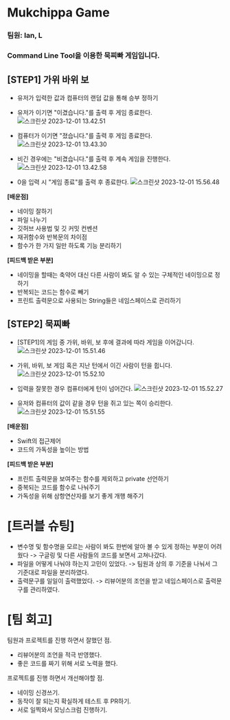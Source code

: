 # Mukchippa Game
### 팀원: Ian, L
### Command Line Tool을 이용한 묵찌빠 게임입니다.
## [STEP1] 가위 바위 보
- 유저가 입력한 값과 컴퓨터의 랜덤 값을 통해 승부 정하기
- 유저가 이기면 "이겼습니다."를 출력 후 게임 종료한다.
     ![스크린샷 2023-12-01 13.42.51](https://hackmd.io/_uploads/HyhlHyvB6.png)

- 컴퓨터가 이기면 "졌습니다."를 출력 후 게임 종료한다.
    ![스크린샷 2023-12-01 13.43.30](https://hackmd.io/_uploads/r1LzS1wS6.png)

- 비긴 경우에는 "비겼습니다."를 출력 후 계속 게임을 진행한다.
    ![스크린샷 2023-12-01 13.42.58](https://hackmd.io/_uploads/S17QS1PS6.png)
- 0을 입력 시 "게임 종료"를 출력 후 종료한다.
    ![스크린샷 2023-12-01 15.56.48](https://hackmd.io/_uploads/Hy4kEZvrp.png)


**[배운점]**
- 네이밍 잘하기
- 파일 나누기
- 깃허브 사용법 및 깃 커밋 컨벤션
- 재귀함수와 반복문의 차이점
- 함수가 한 가지 일만 하도록 기능 분리하기

**[피드백 받은 부분]**
- 네이밍을 할때는 축약어 대신 다른 사람이 봐도 알 수 있는 구체적인 네이밍으로 정하기
- 반복되는 코드는 함수로 빼기
- 프린트 출력문으로 사용되는 String들은 네임스페이스로 관리하기

## [STEP2] 묵찌빠
- [STEP1]의 게임 중 가위, 바위, 보 후에 결과에 따라 게임을 이어갑니다.
    ![스크린샷 2023-12-01 15.51.46](https://hackmd.io/_uploads/rJx4X-wSa.png)

- 가위, 바위, 보 게임 혹은 지난 턴에서 이긴 사람이 턴을 쥡니다.
    ![스크린샷 2023-12-01 15.52.10](https://hackmd.io/_uploads/rk-wQ-wra.png)

- 입력을 잘못한 경우 컴퓨터에게 턴이 넘어간다.
    ![스크린샷 2023-12-01 15.52.27](https://hackmd.io/_uploads/SkNd7ZwHp.png)

- 유저와 컴퓨터의 값이 같을 경우 턴을 쥐고 있는 쪽이 승리한다.
    ![스크린샷 2023-12-01 15.51.55](https://hackmd.io/_uploads/r1lcmWDHa.png)


**[배운점]**
- Swift의 접근제어
- 코드의 가독성을 높이는 방법

**[피드백 받은 부분]**
- 프린트 출력문을 보여주는 함수를 제외하고 private 선언하기
- 중복되는 코드를 함수로 나눠주기
- 가독성을 위해 삼항연산자를 보기 좋게 개행 해주기

# [트러블 슈팅]
- 변수명 및 함수명을 모르는 사람이 봐도 한번에 알아 볼 수 있게 정하는 부분이 어려웠다 -> 구글링 및 다른 사람들의 코드를 보면서 고쳐나갔다.
- 파일을 어떻게 나눠야 하는지 고민이 있었다. -> 팀원과 상의 후 기준을 나눠서 그 기준대로 파일을 분리하였다.
- 출력문구를 일일이 출력했었다. -> 리뷰어분의 조언을 받고 네임스페이스로 출력문구를 관리하였다.

# [팀 회고]

팀원과 프로젝트를 진행 하면서 잘했던 점.
- 리뷰어분의 조언을 적극 반영했다.
- 좋은 코드를 짜기 위해 서로 노력을 했다.

프로젝트를 진행 하면서 개선해야할 점.
- 네이밍 신경쓰기.
- 동작이 잘 되는지 확실하게 테스트 후 PR하기.
- 서로 일찍와서 모닝스크럼 진행하기.
